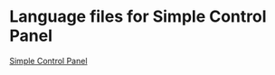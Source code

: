 # Language files for Simple Control Panel

[Simple Control Panel](https://github.com/wikichua/simplecontrolpanel "Simple Control Panel")